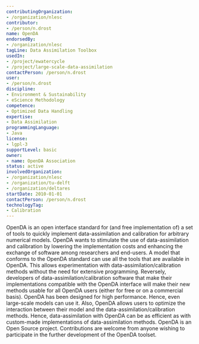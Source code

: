 ```yaml
---
contributingOrganization:
- /organization/nlesc
contributor:
- /person/n.drost
name: OpenDA
endorsedBy:
- /organization/nlesc
tagLine: Data Assimilation Toolbox
usedIn:
- /project/ewatercycle
- /project/large-scale-data-assimilation
contactPerson: /person/n.drost
user:
- /person/n.drost
discipline:
- Environment & Sustainability
- eScience Methodology
competence:
- Optimized Data Handling
expertise:
- Data Assimilation
programmingLanguage:
- Java
license:
- lgpl-3
supportLevel: basic
owner:
- name: OpenDA Association
status: active
involvedOrganization:
- /organization/nlesc
- /organization/tu-delft
- /organization/deltares
startDate: 2010-01-01
contactPerson: /person/n.drost
technologyTag:
- Calibration
---
```

OpenDA is an open interface standard for (and free implementation of) a set of tools to quickly implement data-assimilation and calibration for arbitrary numerical models. OpenDA wants to stimulate the use of data-assimilation and calibration by lowering the implementation costs and enhancing the exchange of software among researchers and end-users.
A model that conforms to the OpenDA standard can use all the tools that are available in OpenDA. This allows experimentation with data-assimilation/calibration methods without the need for extensive programming. Reversely, developers of data-assimilation/calibration software that make their implementations compatible with the OpenDA interface will make their new methods usable for all OpenDA users (either for free or on a commercial basis).
OpenDA has been designed for high performance. Hence, even large-scale models can use it. Also, OpenDA allows users to optimize the interaction between their model and the data-assimilation/calibration methods. Hence, data-assimilation with OpenDA can be as efficient as with custom-made implementations of data-assimilation methods.
OpenDA is an Open Source project. Contributions are welcome from anyone wishing to participate in the further development of the OpenDA toolset.
